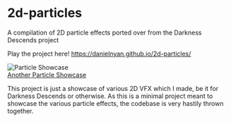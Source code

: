 # 2d-particles
A compilation of 2D particle effects ported over from the Darkness Descends project

Play the project here! https://danielnyan.github.io/2d-particles/

![Particle Showcase](https://github.com/danielnyan/2d-particles/blob/main/2D%20Particles/Assets/crappy_particle_fx.gif?raw=true)  
[Another Particle Showcase](https://user-images.githubusercontent.com/31792306/129115387-f86b2e7f-4f33-4f28-95c3-e29e0bc016d9.mp4)

This project is just a showcase of various 2D VFX which I made, be it for Darkness Descends or otherwise. As this is a minimal project meant to showcase the various particle effects, the codebase is very hastily thrown together.

